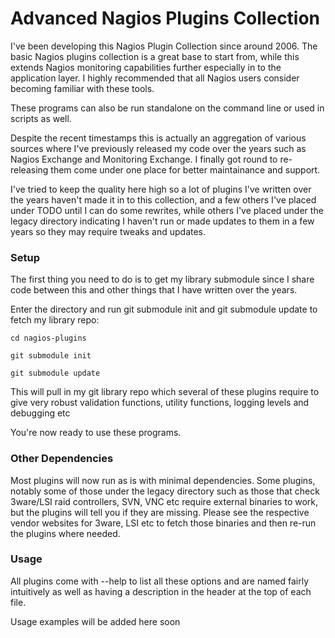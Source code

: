 Advanced Nagios Plugins Collection
==================================

I've been developing this Nagios Plugin Collection since around 2006. The basic Nagios plugins collection is a great base to start from, while this extends Nagios monitoring capabilities further especially in to the application layer. I highly recommended that all Nagios users consider becoming familiar with these tools.

These programs can also be run standalone on the command line or used in scripts as well.

Despite the recent timestamps this is actually an aggregation of various sources where I've previously released my code over the years such as Nagios Exchange and Monitoring Exchange. I finally got round to re-releasing them come under one place for better maintainance and support.

I've tried to keep the quality here high so a lot of plugins I've written over the years haven't made it in to this collection, and a few others I've placed under TODO until I can do some rewrites, while others I've placed under the legacy directory indicating I haven't run or made updates to them in a few years so they may require tweaks and updates.


### Setup ###
The first thing you need to do is to get my library submodule since I share code between this and other things that I have written over the years.

Enter the directory and run git submodule init and git submodule update to fetch my library repo:

```
cd nagios-plugins
```
```
git submodule init
```
```
git submodule update
```
This will pull in my git library repo which several of these plugins require to give very robust validation functions, utility functions, logging levels and debugging etc

You're now ready to use these programs.

### Other Dependencies ###

Most plugins will now run as is with minimal dependencies. Some plugins, notably some of those under the legacy directory such as those that check 3ware/LSI raid controllers, SVN, VNC etc require external binaries to work, but the plugins will tell you if they are missing. Please see the respective vendor websites for 3ware, LSI etc to fetch those binaries and then re-run the plugins where needed.

### Usage ###

All plugins come with --help to list all these options and are named fairly intuitively as well as having a description in the header at the top of each file.

Usage examples will be added here soon
